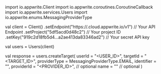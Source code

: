 import io.appwrite.Client
import io.appwrite.coroutines.CoroutineCallback
import io.appwrite.services.Users
import io.appwrite.enums.MessagingProviderType

val client = Client()
    .setEndpoint("https://<REGION>.cloud.appwrite.io/v1") // Your API Endpoint
    .setProject("5df5acd0d48c2") // Your project ID
    .setKey("919c2d18fb5d4...a2ae413da83346ad2") // Your secret API key

val users = Users(client)

val response = users.createTarget(
    userId = "<USER_ID>",
    targetId = "<TARGET_ID>",
    providerType =  MessagingProviderType.EMAIL,
    identifier = "<IDENTIFIER>",
    providerId = "<PROVIDER_ID>", // optional
    name = "<NAME>" // optional
)
